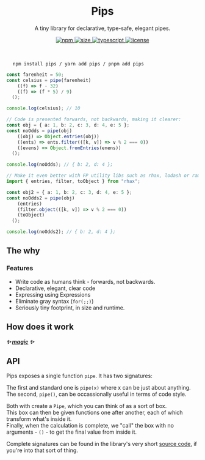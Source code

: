 <h1 align="center">Pips</h1>

<p align="center">
  A tiny library for declarative, type-safe, elegant pipes.
</p>



<p align="center">
  <a href="https://www.npmjs.com/package/pips">
    <img src="https://img.shields.io/npm/v/pips" alt="npm" />
  </a>
  <a href="https://bundlephobia.com/package/pips">
    <img src="https://badgen.net/bundlephobia/minzip/pips" alt="size" />
  </a>
  <a href="https://opensource.org/licenses/MIT">
    <img src="https://img.shields.io/github/languages/top/nitzanhen/pips" alt="typescript" />
  </a>
  <a href="https://opensource.org/licenses/MIT">
    <img src="https://img.shields.io/github/license/nitzanhen/pips?color=blue" alt="license" />
  </a>
</p>


<br/>

<pre>
  <code>npm install pips / yarn add pips / pnpm add pips</code>
</pre>

```ts
const farenheit = 50;
const celsius = pipe(farenheit)
    ((f) => f - 32)
    ((f) => (f * 5) / 9)
  ();

console.log(celsius); // 10

// Code is presented forwards, not backwards, making it clearer:
const obj = { a: 1, b: 2, c: 3, d: 4, e: 5 };
const noOdds = pipe(obj)
    ((obj) => Object.entries(obj))
    ((ents) => ents.filter(([k, v]) => v % 2 === 0))
    ((evens) => Object.fromEntries(enens))
  ();

console.log(noOdds); // { b: 2, d: 4 };

// Make it even better with FP utility libs such as rhax, lodash or ramda:
import { entries, filter, toObject } from "rhax";

const obj2 = { a: 1, b: 2, c: 3, d: 4, e: 5 };
const noOdds2 = pipe(obj)
    (entries)
    (filter.object(([k, v]) => v % 2 === 0))
    (toObject)
  ();

console.log(noOdds2); // { b: 2, d: 4 };
```


## The why

### Features

- Write code as humans think - forwards, not backwards.
- Declarative, elegant, clear code
- Expressing using Expressions
- Eliminate gray syntax (`for(;;)`)
- Seriously tiny footprint, in size and runtime.

## How does it work

**_✨ [magic](src/index.ts) ✨_**

## API

Pips exposes a single function `pipe`. It has two signatures:

The first and standard one is `pipe(x)` where x can be just about anything. <br/>
The second, `pipe()`, can be occassionally useful in terms of code style.

Both with create a `Pipe`, which you can think of as a sort of box. <br/>
This box can then be given functions one after another, each of which transform what's inside it. <br>
Finally, when the calculation is complete, we "call" the box with no arguments - `()` - to get the final value from inside it.

Complete signatures can be found in the library's very short [source code](src/index.ts), if you're into that sort of thing.
